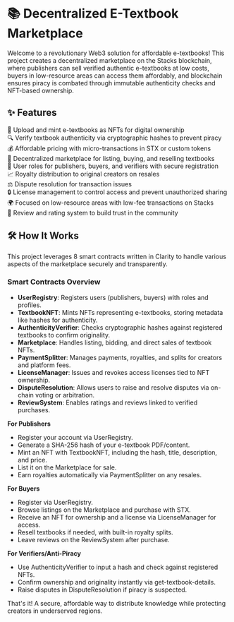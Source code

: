 # 📚 Decentralized E-Textbook Marketplace

Welcome to a revolutionary Web3 solution for affordable e-textbooks! This project creates a decentralized marketplace on the Stacks blockchain, where publishers can sell verified authentic e-textbooks at low costs, buyers in low-resource areas can access them affordably, and blockchain ensures piracy is combated through immutable authenticity checks and NFT-based ownership.

## ✨ Features

📖 Upload and mint e-textbooks as NFTs for digital ownership  
🔍 Verify textbook authenticity via cryptographic hashes to prevent piracy  
💰 Affordable pricing with micro-transactions in STX or custom tokens  
🛒 Decentralized marketplace for listing, buying, and reselling textbooks  
👥 User roles for publishers, buyers, and verifiers with secure registration  
📈 Royalty distribution to original creators on resales  
⚖️ Dispute resolution for transaction issues  
🔒 License management to control access and prevent unauthorized sharing  
🌍 Focused on low-resource areas with low-fee transactions on Stacks  
📝 Review and rating system to build trust in the community  

## 🛠 How It Works

This project leverages 8 smart contracts written in Clarity to handle various aspects of the marketplace securely and transparently.

### Smart Contracts Overview
- **UserRegistry**: Registers users (publishers, buyers) with roles and profiles.  
- **TextbookNFT**: Mints NFTs representing e-textbooks, storing metadata like hashes for authenticity.  
- **AuthenticityVerifier**: Checks cryptographic hashes against registered textbooks to confirm originality.  
- **Marketplace**: Handles listing, bidding, and direct sales of textbook NFTs.  
- **PaymentSplitter**: Manages payments, royalties, and splits for creators and platform fees.  
- **LicenseManager**: Issues and revokes access licenses tied to NFT ownership.  
- **DisputeResolution**: Allows users to raise and resolve disputes via on-chain voting or arbitration.  
- **ReviewSystem**: Enables ratings and reviews linked to verified purchases.  

**For Publishers**  
- Register your account via UserRegistry.  
- Generate a SHA-256 hash of your e-textbook PDF/content.  
- Mint an NFT with TextbookNFT, including the hash, title, description, and price.  
- List it on the Marketplace for sale.  
- Earn royalties automatically via PaymentSplitter on any resales.  

**For Buyers**  
- Register via UserRegistry.  
- Browse listings on the Marketplace and purchase with STX.  
- Receive an NFT for ownership and a license via LicenseManager for access.  
- Resell textbooks if needed, with built-in royalty splits.  
- Leave reviews on the ReviewSystem after purchase.  

**For Verifiers/Anti-Piracy**  
- Use AuthenticityVerifier to input a hash and check against registered NFTs.  
- Confirm ownership and originality instantly via get-textbook-details.  
- Raise disputes in DisputeResolution if piracy is suspected.  

That's it! A secure, affordable way to distribute knowledge while protecting creators in underserved regions.